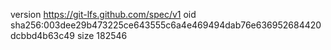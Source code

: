 version https://git-lfs.github.com/spec/v1
oid sha256:003dee29b473225ce643555c6a4e469494dab76e636952684420dcbbd4b63c49
size 182546
